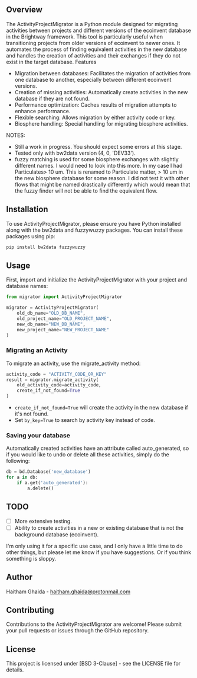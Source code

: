 ## Overview


The ActivityProjectMigrator is a Python module designed for migrating activities between projects and different versions of the ecoinvent database in the Brightway framework. This tool is particularly useful when transitioning projects from older versions of ecoinvent to newer ones. It automates the process of finding equivalent activities in the new database and handles the creation of activities and their exchanges if they do not exist in the target database.
Features

- Migration between databases: Facilitates the migration of activities from one database to another, especially between different ecoinvent versions.
- Creation of missing activities: Automatically create activities in the new database if they are not found.
- Performance optimization: Caches results of migration attempts to enhance performance.
- Flexible searching: Allows migration by either activity code or key.
- Biosphere handling: Special handling for migrating biosphere activities.


NOTES: 
- Still a work in progress. You should expect some errors at this stage.
- Tested only with bw2data version (4, 0, 'DEV33').
- fuzzy matching is used for some biosphere exchanges with slightly different names. I would need to look into this more. In my case I had Particulates> 10 um. This is renamed to Particulate matter, > 10 um in the new biosphere database for some reason. I did not test it with other flows that might be named drastically differently which would mean that the fuzzy finder will not be able to find the equivalent flow.
## Installation

To use ActivityProjectMigrator, please ensure you have Python installed along with the bw2data and fuzzywuzzy packages. You can install these packages using pip:

```bash
pip install bw2data fuzzywuzzy
```

## Usage
First, import and initialize the ActivityProjectMigrator with your project and database names:

```python
from migrator import ActivityProjectMigrator

migrator = ActivityProjectMigrator(
    old_db_name="OLD_DB_NAME",
    old_project_name="OLD_PROJECT_NAME",
    new_db_name="NEW_DB_NAME",
    new_project_name="NEW_PROJECT_NAME"
)
```
### Migrating an Activity

To migrate an activity, use the migrate_activity method:

```python
activity_code = "ACTIVITY_CODE_OR_KEY"
result = migrator.migrate_activity(
    old_activity_code=activity_code,
    create_if_not_found=True
)
```
- `create_if_not_found=True` will create the activity in the new database if it's not found.
- Set `by_key=True` to search by activity key instead of code.

### Saving your database

Automatically created activities have an attribute called auto_generated, so if you would like to undo or delete all these activities, simply do the following:
```python
db = bd.Database('new_database')
for a in db:
    if a.get('auto_generated'):
        a.delete()
```

## TODO
- [ ] More extensive testing.
- [ ] Ability to create activities in a new or existing database that is not the background database (ecoinvent).

I'm only using it for a specific use case, and I only have a little time to do other things, but please let me know if you have suggestions. Or if you think something is sloppy.

## Author

Haitham Ghaida - haitham.ghaida@protonmail.com

## Contributing

Contributions to the ActivityProjectMigrator are welcome! Please submit your pull requests or issues through the GitHub repository.

## License

This project is licensed under [BSD 3-Clause] - see the LICENSE file for details.
